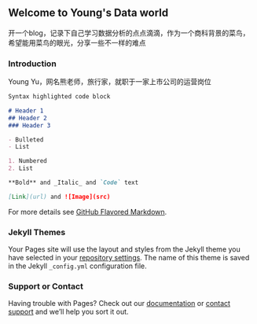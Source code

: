 ## Welcome to Young's Data world

开一个blog，记录下自己学习数据分析的点点滴滴，作为一个商科背景的菜鸟，希望能用菜鸟的眼光，分享一些不一样的难点

### Introduction

Young Yu，网名熊老师，旅行家，就职于一家上市公司的运营岗位

```markdown
Syntax highlighted code block

# Header 1
## Header 2
### Header 3

- Bulleted
- List

1. Numbered
2. List

**Bold** and _Italic_ and `Code` text

[Link](url) and ![Image](src)
```

For more details see [GitHub Flavored Markdown](https://guides.github.com/features/mastering-markdown/).

### Jekyll Themes

Your Pages site will use the layout and styles from the Jekyll theme you have selected in your [repository settings](https://github.com/Mavs041/Mavs041.github.io/settings). The name of this theme is saved in the Jekyll `_config.yml` configuration file.

### Support or Contact

Having trouble with Pages? Check out our [documentation](https://help.github.com/categories/github-pages-basics/) or [contact support](https://github.com/contact) and we’ll help you sort it out.
